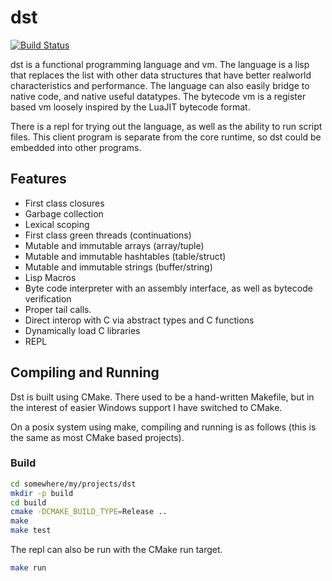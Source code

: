 # dst

[![Build Status](https://travis-ci.org/bakpakin/dst.svg?branch=master)](https://travis-ci.org/bakpakin/dst)

dst is a functional programming language and vm. The language is a lisp that replaces
the list with other data structures that have better realworld characteristics and performance.
The language can also easily bridge to native code, and 
native useful datatypes. The bytecode vm is a register based vm loosely inspired
by the LuaJIT bytecode format. 

There is a repl for trying out the language, as well as the ability
to run script files. This client program is separate from the core runtime, so
dst could be embedded into other programs.

## Features

* First class closures
* Garbage collection
* Lexical scoping
* First class green threads (continuations)
* Mutable and immutable arrays (array/tuple)
* Mutable and immutable hashtables (table/struct)
* Mutable and immutable strings (buffer/string)
* Lisp Macros
* Byte code interpreter with an assembly interface, as well as bytecode verification
* Proper tail calls.
* Direct interop with C via abstract types and C functions
* Dynamically load C libraries
* REPL

## Compiling and Running

Dst is built using CMake. There used to be a hand-written Makefile, but in the interest of 
easier Windows support I have switched to CMake.

On a posix system using make, compiling and running is as follows (this is the same as 
most CMake based projects).

### Build
```sh
cd somewhere/my/projects/dst
mkdir -p build
cd build
cmake -DCMAKE_BUILD_TYPE=Release ..
make
make test
```

The repl can also be run with the CMake run target.
```sh
make run
```
